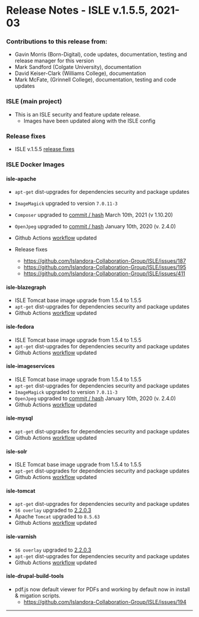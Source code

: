 # Release Notes - ISLE v.1.5.5, 2021-03

### Contributions to this release from:

* Gavin Morris (Born-Digital), code updates, documentation, testing and release manager for this version
* Mark Sandford (Colgate University), documentation
* David Keiser-Clark (Williams College), documentation
* Mark McFate, (Grinnell College), documentation, testing and code updates

### ISLE (main project)

* This is an ISLE security and feature update release.  
  * Images have been updated along with the ISLE config
### Release fixes

* ISLE v.1.5.5 [release fixes](https://github.com/Islandora-Collaboration-Group/ISLE/projects/5)

### ISLE Docker Images

#### isle-apache

* `apt-get` dist-upgrades for dependencies security and package updates
* `ImageMagick` upgraded to version `7.0.11-3`
* `Composer` upgraded to [commit / hash](fe1f339fb41eb09a49bbdbda83bb8043d02e24fd) March 10th, 2021 (v 1.10.20)
* `OpenJpeg` upgraded to [commit / hash](https://github.com/uclouvain/openjpeg/commit/0bda7188b7b545232a341f1d978b1e4feda46fc2) January 10th, 2020 (v. 2.4.0)
* Github Actions [workflow](https://github.com/marketplace/actions/build-and-push-docker-images) updated

* Release fixes
  * https://github.com/Islandora-Collaboration-Group/ISLE/issues/187
  * https://github.com/Islandora-Collaboration-Group/ISLE/issues/195
  * https://github.com/Islandora-Collaboration-Group/ISLE/issues/411
  
#### isle-blazegraph

* ISLE Tomcat base image upgrade from 1.5.4 to 1.5.5
* `apt-get` dist-upgrades for dependencies security and package updates
* Github Actions [workflow](https://github.com/marketplace/actions/build-and-push-docker-images) updated

#### isle-fedora

* ISLE Tomcat base image upgrade from 1.5.4 to 1.5.5
* `apt-get` dist-upgrades for dependencies security and package updates
* Github Actions [workflow](https://github.com/marketplace/actions/build-and-push-docker-images) updated

#### isle-imageservices

* ISLE Tomcat base image upgrade from 1.5.4 to 1.5.5
* `apt-get` dist-upgrades for dependencies security and package updates
* `ImageMagick` upgraded to version `7.0.11-3`
* `OpenJpeg` upgraded to [commit / hash](https://github.com/uclouvain/openjpeg/commit/0bda7188b7b545232a341f1d978b1e4feda46fc2) January 10th, 2020 (v. 2.4.0)
* Github Actions [workflow](https://github.com/marketplace/actions/build-and-push-docker-images) updated

#### isle-mysql

* `apt-get` dist-upgrades for dependencies security and package updates
* Github Actions [workflow](https://github.com/marketplace/actions/build-and-push-docker-images) updated

#### isle-solr

* ISLE Tomcat base image upgrade from 1.5.4 to 1.5.5
* `apt-get` dist-upgrades for dependencies security and package updates
* Github Actions [workflow](https://github.com/marketplace/actions/build-and-push-docker-images) updated

#### isle-tomcat

* `apt-get` dist-upgrades for dependencies security and package updates
* `S6 overlay` upgraded to [2.2.0.3](https://github.com/just-containers/s6-overlay/releases/tag/v2.2.0.3)
* Apache `Tomcat` upgraded to `8.5.63`
* Github Actions [workflow](https://github.com/marketplace/actions/build-and-push-docker-images) updated

#### isle-varnish

* `S6 overlay` upgraded to [2.2.0.3](https://github.com/just-containers/s6-overlay/releases/tag/v2.2.0.3)
* `apt-get` dist-upgrades for dependencies security and package updates
* Github Actions [workflow](https://github.com/marketplace/actions/build-and-push-docker-images) updated

#### isle-drupal-build-tools

* pdf.js now default viewer for PDFs and working by default now in install & migation scripts.
  * https://github.com/Islandora-Collaboration-Group/ISLE/issues/194

---
